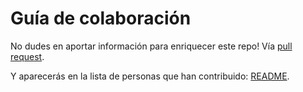 # Guía de colaboración

No dudes en aportar información para enriquecer este repo!
Vía [pull request](https://help.github.com/en/articles/creating-a-pull-request). 

Y aparecerás en la lista de personas que han contribuido: [README](README.md).
